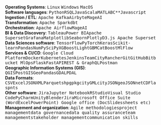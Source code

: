 **Operating Systems**: <kbd>Linux</kbd> <kbd>Windows</kbd> <kbd>MacOS</kbd>  
**Software languages**: <kbd>Python</kbd><kbd>R</kbd><kbd>SQL</kbd><kbd>Java</kbd><kbd>Scala</kbd><kbd>MATLAB</kbd><kbd>C**</kbd><kbd>Javascript</kbd>  
**Ingestion / ETL**: <kbd>Apache Kafka</kbd><kbd>Airbyte</kbd><kbd>MageAI</kbd>  
**Transformation**: <kbd>Apache Spark</kbd><kbd>dbt</kbd>  
**Orchestration**: <kbd>Apache Airflow</kbd><kbd>MageAI</kbd>  
**BI & Data Discovery**: <kbd>Tableau</kbd><kbd>Power BI</kbd><kbd>Apache Superset</kbd><kbd>Grafana</kbd><kbd>Matplotlib</kbd><kbd>Seaborn</kbd><kbd>Plotly</kbd><kbd>D3.js</kbd><kbd> Apache Superset</kbd>  
**Data Sciences software**: <kbd>TensorFlow</kbd><kbd>PyTorch</kbd><kbd>Keras</kbd><kbd>Scikit-learn</kbd><kbd>Pandas</kbd><kbd>NumPy</kbd><kbd>SciPy</kbd><kbd>XGBoost</kbd><kbd>LightGBM</kbd><kbd>CatBoost</kbd><kbd>MlFlow</kbd>  
**Services & CI/CD**: <kbd>Google Cloud Platform</kbd><kbd>Docker</kbd><kbd>Kubernetes</kbd><kbd>Jenkins</kbd><kbd>TeamCity</kbd><kbd>Rancher</kbd><kbd>Git</kbd><kbd>GitHub</kbd><kbd>Bitbucket</kbd><kbd> MlOps</kbd><kbd>Flask</kbd><kbd>FastAPI</kbd><kbd>REST & GraphQL</kbd><kbd>Postman</kbd>  
**Geographic Information Systems (GIS)**: <kbd>QGIS</kbd><kbd>PostGIS</kbd><kbd>GeoPandas</kbd><kbd>GDAL</kbd><kbd>PDAL</kbd>  
**Data Formats**: <kbd>CSV</kbd><kbd>Excel</kbd><kbd>JSON</kbd><kbd>XML</kbd><kbd>Parquet</kbd><kbd>shp</kbd><kbd>gpkg</kbd><kbd>cityGML</kbd><kbd>cityJSON</kbd><kbd>geoJSON</kbd><kbd>netCDF</kbd><kbd>las</kbd><kbd>pnts</kbd>  
**Other software**: <kbd>Jira</kbd><kbd>Jupyter Notebook</kbd><kbd>RStudio</kbd><kbd>Visual Studio Code</kbd><kbd>PyCharm</kbd><kbd>Unity</kbd><kbd>Blender</kbd><kbd>Jira</kbd><kbd>Microsoft Office Suite (Word</kbd><kbd>Excel</kbd><kbd>PowerPoint) </kbd><kbd>Google office (Doc</kbd><kbd>Slides</kbd><kbd>sheets etc)</kbd>  
**Management and organization**: <kbd>Agile methodologies</kbd><kbd>project management</kbd><kbd>data governance</kbd><kbd>data quality assurance</kbd><kbd>team management</kbd><kbd>stakeholder management</kbd><kbd>communication skills</kbd>  
